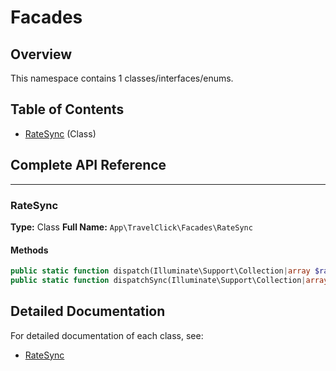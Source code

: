 # Facades

## Overview

This namespace contains 1 classes/interfaces/enums.

## Table of Contents

- [RateSync](#ratesync) (Class)

## Complete API Reference

---

### RateSync

**Type:** Class
**Full Name:** `App\TravelClick\Facades\RateSync`

#### Methods

```php
public static function dispatch(Illuminate\Support\Collection|array $rates, string $hotelCode, RateOperationType $operationType = \App\TravelClick\Enums\RateOperationType::RATE_UPDATE, bool $isDeltaUpdate = true, int $batchSize = 0, string|null $trackingId = null): void;
public static function dispatchSync(Illuminate\Support\Collection|array $rates, string $hotelCode, RateOperationType $operationType = \App\TravelClick\Enums\RateOperationType::RATE_UPDATE, bool $isDeltaUpdate = true, int $batchSize = 0, string|null $trackingId = null): void;
```

## Detailed Documentation

For detailed documentation of each class, see:

- [RateSync](RateSync.md)
